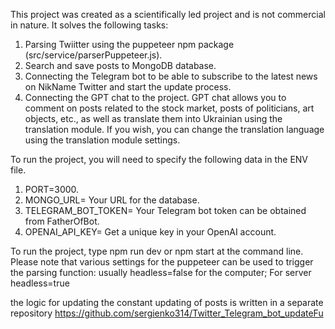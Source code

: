 This project was created as a scientifically led project and is not commercial in nature.
It solves the following tasks:

1. Parsing Twiitter using the puppeteer npm package (src/service/parserPuppeteer.js).
2. Search and save posts to MongoDB database.
3. Connecting the Telegram bot to be able to subscribe to the latest news on NikName Twitter and start the update process.
4. Connecting the GPT chat to the project. GPT chat allows you to comment on posts related to the stock market, posts of politicians, art objects, etc., as well as translate them into Ukrainian using the translation module. If you wish, you can change the translation language using the translation module settings.

To run the project, you will need to specify the following data in the ENV file.

1. PORT=3000.
2. MONGO_URL= Your URL for the database.
3. TELEGRAM_BOT_TOKEN= Your Telegram bot token can be obtained from FatherOfBot.
4. OPENAI_API_KEY= Get a unique key in your OpenAI account.

To run the project, type npm run dev or npm start at the command line.
Please note that various settings for the puppeteer can be used to trigger the parsing function: usually headless=false for the computer; For server headless=true

the logic for updating the constant updating of posts is written in a separate repository https://github.com/sergienko314/Twitter_Telegram_bot_updateFu
